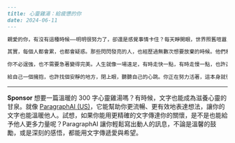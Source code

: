 ```markdown
---
title: 心靈雞湯：給疲憊的你
date: 2024-06-11
---

親愛的你，有沒有這種時候——明明很努力了，卻還是感覺事情卡住？每天睜開眼，世界照舊喧囂，日常的煩惱和壓力像雨後的濕氣，揮之不去。也許你會懷疑自己，是不是不夠好、是不是又落後了一步。

其實，每個人都會累，也都會疑惑。那些閃閃發亮的人，也經歷過無數次想要放棄的時候。他們和我們一樣會覺得迷茫，只是選擇在黑暗裡摸索著前進。

你不必逞強，也不需要急著變得完美。人生就像一場遠足，有時走快一點，有時走慢一點，也許還會迷路。但別忘了，每一步都是風景，每一次停下來喘口氣，也是在替明天存下力氣。

給自己一個擁抱，也許找個安靜的地方，閉上眼，聽聽自己的心跳。你正在努力活著，這本身就很厲害。世界並不要求你一直很強大，偶爾示弱也是一種勇氣。繼續走吧，總有一天你會謝謝那個沒有放棄的自己。
```



---

**Sponsor**
想要一篇溫暖的 300 字心靈雞湯嗎？有時候，文字也能成為滋養心靈的甘泉。就像 [ParagraphAI (US)](https://pollinations.ai/redirect-nexad/aP29zs1X?user_id=36901823)，它能幫助你更流暢、更有效地表達想法，讓你的文字也能溫暖他人。試想，如果你能用更精確的文字傳達你的關懷，是不是也能給予他人更多力量呢？ParagraphAI 讓你輕鬆寫出動人的訊息，不論是溫馨的鼓勵，或是深刻的感悟，都能用文字傳遞愛與希望。